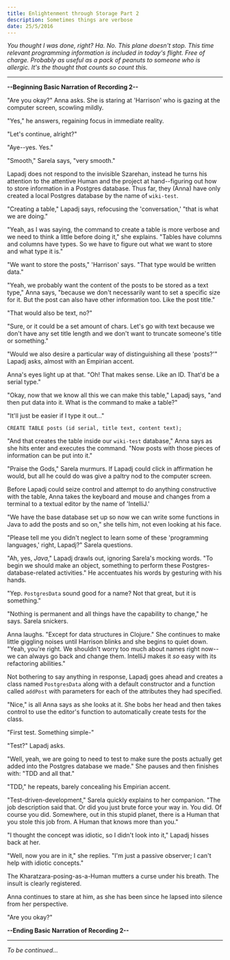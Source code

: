 ```yaml
---
title: Enlightenment through Storage Part 2
description: Sometimes things are verbose
date: 25/5/2016
---
```


*You thought I was done, right? Ha. No. This plane doesn't stop. This time relevant programming information is included in today's flight. Free of charge. Probably as useful as a pack of peanuts to someone who is allergic. It's the thought that counts so count this.*

---

**--Beginning Basic Narration of Recording 2--**

"Are you okay?" Anna asks. She is staring at 'Harrison' who is gazing at the computer screen, scowling mildly.

"Yes," he answers, regaining focus in immediate reality.

"Let's continue, alright?"

"Aye--yes. Yes."

"Smooth," Sarela says, "very smooth."

Lapadj does not respond to the invisible Szarehan, instead he turns his attention to the attentive Human and the project at hand--figuring out how to store information in a Postgres database. Thus far, they (Anna) have only created a local Postgres database by the name of `wiki-test`.

"Creating a table," Lapadj says, refocusing the 'conversation,' "that is what we are doing."

"Yeah, as I was saying, the command to create a table is more verbose and we need to think a little before doing it," she explains. "Tables have columns and columns have types. So we have to figure out what we want to store and what type it is."

"We want to store the posts," 'Harrison' says. "That type would be written data."

"Yeah, we probably want the content of the posts to be stored as a text type," Anna says, "because we don't necessarily want to set a specific size for it. But the post can also have other information too. Like the post title."

"That would also be text, no?"

"Sure, or it could be a set amount of chars. Let's go with text because we don't have any set title length and we don't want to truncate someone's title or something."

"Would we also desire a particular way of distinguishing all these 'posts?'" Lapadj asks, almost with an Empirian accent.

Anna's eyes light up at that. "Oh! That makes sense. Like an ID. That'd be a serial type."

"Okay, now that we know all this we can make this table," Lapadj says, "and then put data into it. What is the command to make a table?"

"It'll just be easier if I type it out..."

```
CREATE TABLE posts (id serial, title text, content text);
```

"And that creates the table inside our `wiki-test` database," Anna says as she hits enter and executes the command. "Now posts with those pieces of information can be put into it."

"Praise the Gods," Sarela murmurs. If Lapadj could click in affirmation he would, but all he could do was give a paltry nod to the computer screen.

Before Lapadj could seize control and attempt to do anything constructive with the table, Anna takes the keyboard and mouse and changes from a terminal to a textual editor by the name of 'IntelliJ.'

"We have the base database set up so now we can write some functions in Java to add the posts and so on," she tells him, not even looking at his face.

"Please tell me you didn't neglect to learn some of these 'programming languages,' right, Lapadj?" Sarela questions.

"Ah, yes, *Java*," Lapadj drawls out, ignoring Sarela's mocking words. "To begin we should make an object, something to perform these Postgres-database-related activities." He accentuates his words by gesturing with his hands.

"Yep. `PostgresData` sound good for a name? Not that great, but it is something."

"Nothing is permanent and all things have the capability to change," he says. Sarela snickers.

Anna laughs. "Except for data structures in Clojure." She continues to make little giggling noises until Harrison blinks and she begins to quiet down. "Yeah, you're right. We shouldn't worry too much about names right now--we can always go back and change them. IntelliJ makes it *so* easy with its refactoring abilities."

Not bothering to say anything in response, Lapadj goes ahead and creates a class named `PostgresData` along with a default constructor and a function called `addPost` with parameters for each of the attributes they had specified.

"Nice," is all Anna says as she looks at it. She bobs her head and then takes control to use the editor's function to automatically create tests for the class.

"First test. Something simple-"

"Test?" Lapadj asks.

"Well, yeah, we are going to need to test to make sure the posts actually get added into the Postgres database we made." She pauses and then finishes with: "TDD and all that."

"TDD," he repeats, barely concealing his Empirian accent.

"Test-driven-development," Sarela quickly explains to her companion. "The job description said that. Or did you just brute force your way in. You did. Of course you did. Somewhere, out in this stupid planet, there is a Human that you stole this job from. A Human that knows more than you."

"I thought the concept was idiotic, so I didn't look into it," Lapadj hisses back at her.

"Well, now you are in it," she replies. "I'm just a passive observer; I can't help with idiotic concepts."

The Kharatzara-posing-as-a-Human mutters a curse under his breath. The insult is clearly registered.

Anna continues to stare at him, as she has been since he lapsed into silence from her perspective.

"Are you okay?"

**--Ending Basic Narration of Recording 2--**

---

*To be continued...*
